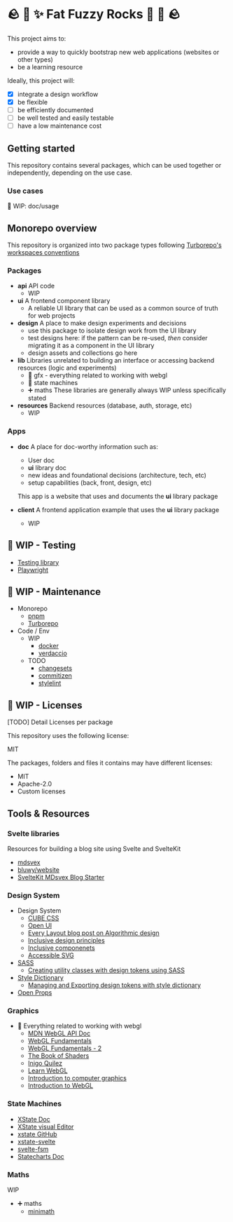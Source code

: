 # 🪨 👾 ✨ Fat Fuzzy Rocks 🫧 🐙 🪨

This project aims to:

- provide a way to quickly bootstrap new web applications (websites or other types)
- be a learning resource

Ideally, this project will:

- [x] integrate a design workflow
- [x] be flexible
- [ ] be efficiently documented
- [ ] be well tested and easily testable
- [ ] have a low maintenance cost

## Getting started

This repository contains several packages, which can be used together or independently, depending on the use case.

### Use cases

🚧 WIP: doc/usage

## Monorepo overview

This repository is organized into two package types following [Turborepo's workspaces conventions](https://turbo.build/repo/docs/getting-started/existing-monorepo#configure-workspaces)

### Packages

- **api** API code
  - WIP
- **ui** A frontend component library
  - A reliable UI library that can be used as a common source of truth for web projects
- **design** A place to make design experiments and decisions
  - use this package to isolate design work from the UI library
  - test designs here: if the pattern can be re-used, _then_ consider migrating it as a component in the UI library
  - design assets and collections go here
- **lib** Libraries unrelated to building an interface or accessing backend resources (logic and experiments)
  - 👾 gfx - everything related to working with webgl
  - 🤖 state machines
  - ➕ maths
    These libraries are generally always WIP unless specifically stated
- **resources** Backend resources (database, auth, storage, etc)
  - WIP

### Apps

- **doc** A place for doc-worthy information such as:

  - User doc
  - **ui** library doc
  - new ideas and foundational decisions (architecture, tech, etc)
  - setup capabilities (back, front, design, etc)

  This app is a website that uses and documents the **ui** library package

- **client** A frontend application example that uses the **ui** library package
  - WIP

## 🚧 WIP - Testing

- [Testing library](https://github.com/testing-library)
- [Playwright](https://playwright.dev/)

## 🚧 WIP - Maintenance

- Monorepo
  - [pnpm](https://pnpm.io/)
  - [Turborepo](https://turbo.build/)
- Code / Env
  - WIP
    - [docker](https://www.docker.com/)
    - [verdaccio](https://verdaccio.org/)
  - TODO
    - [changesets](https://github.com/changesets/changesets)
    - [commitizen](https://github.com/commitizen/cz-cli)
    - [stylelint](https://stylelint.io/)

## 🚧 WIP - Licenses

[TODO] Detail Licenses per package

This repository uses the following license:

MIT

The packages, folders and files it contains may have different licenses:

- MIT
- Apache-2.0
- Custom licenses

## Tools & Resources

### Svelte libraries

Resources for building a blog site using Svelte and SvelteKit

- [mdsvex](https://mdsvex.pngwn.io/)
- [bluwy/website](https://github.com/bluwy/website)
- [SvelteKit MDsvex Blog Starter](https://github.com/rodneylab/sveltekit-blog-mdx)

### Design System

- Design System
  - [CUBE CSS](https://cube.fyi)
  - [Open UI](https://open-ui.org/)
  - [Every Layout blog post on Algorithmic design](https://every-layout.dev/blog/algorithmic-design/)
  - [Inclusive design principles](https://inclusivedesignprinciples.org/)
  - [Inclusive componenets](https://inclusive-components.design/)
  - [Accessible SVG](https://tink.uk/accessible-svg-line-graphs/)
- [SASS](https://sass-lang.com/)
  - [Creating utility classes with design tokens using SASS](https://www.alwaystwisted.com/articles/creating-utility-classes-with-design-tokens-using-sass)
- [Style Dictionary](https://amzn.github.io/style-dictionary/)
  - [Managing and Exporting design tokens with style dictionary](https://www.michaelmang.dev/blog/managing-and-exporting-design-tokens-with-style-dictionary)
- [Open Props](https://open-props.style/)

### Graphics

- 👾 Everything related to working with webgl
  - [MDN WebGL API Doc](https://developer.mozilla.org/en-US/docs/Web/API/WebGL_API)
  - [WebGL Fundamentals](https://webglfundamentals.org/)
  - [WebGL Fundamentals - 2](https://webgl2fundamentals.org/)
  - [The Book of Shaders](https://thebookofshaders.com/)
  - [Inigo Quilez](https://iquilezles.org/)
  - [Learn WebGL](https://learnwebgl.brown37.net/index.html)
  - [Introduction to computer graphics](https://math.hws.edu/graphicsbook/index.html)
  - [Introduction to WebGL](https://dev.opera.com/articles/introduction-to-webgl-part-1/)

### State Machines

- [XState Doc](https://xstate.js.org/docs/)
- [XState visual Editor](https://stately.ai/registry/new)
- [xstate GitHub](https://github.com/statelyai/xstate)
- [xstate-svelte](https://github.com/statelyai/xstate/tree/main/packages/xstate-svelte)
- [svelte-fsm](https://github.com/kenkunz/svelte-fsm)
- [Statecharts Doc](https://statecharts.dev/)

### Maths

WIP

- ➕ maths
  - [minimath](https://github.com/patiboh/minimath)
